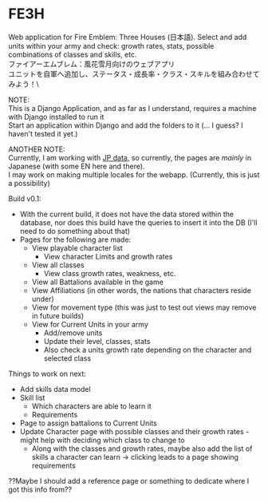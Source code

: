 # FE3H
Web application for Fire Emblem: Three Houses (日本語). Select and add units within your army and check: growth rates, stats, possible combinations of classes and skills, etc.\
ファイアーエムブレム：風花雪月向けのウェブアプリ\
ユニットを自軍へ追加し、ステータス・成長率・クラス・スキルを組み合わせてみよう！\

NOTE:\
This is a Django Application, and as far as I understand, requires a machine with Django installed to run it\
Start an application within Django and add the folders to it (... I guess? I haven't tested it yet.)

ANOTHER NOTE:\
Currently, I am working with <u>JP data</u>, so currently, the pages are *mainly* in Japanese (with some EN here and there).\
I may work on making multiple locales for the webapp. (Currently, this is just a possibility)

Build v0.1:
  - With the current build, it does not have the data stored within the database, nor does this build have the queries to insert it into the DB
    (I'll need to do something about that)
  - Pages for the following are made:
     - View playable character list
        - View character Limits and growth rates
     - View all classes
        - View class growth rates, weakness, etc.
     - View all Battalions available in the game
     - View Affiliations (in other words, the nations that characters reside under)
     - View for movement type (this was just to test out views may remove in future builds)
     - View for Current Units in your army
        - Add/remove units
        - Update their level, classes, stats
        - Also check a units growth rate depending on the character and selected class

Things to work on next:
  - Add skills data model
  - Skill list
     - Which characters are able to learn it
     - Requirements
  - Page to assign battalions to Current Units
  - Update Character page with possible classes and their growth rates - might help with deciding which class to change to
     - Along with the classes and growth rates, maybe also add the list of skills a character can learn -> clicking leads to a page showing requirements 

??Maybe I should add a reference page or something to dedicate where I got this info from??
